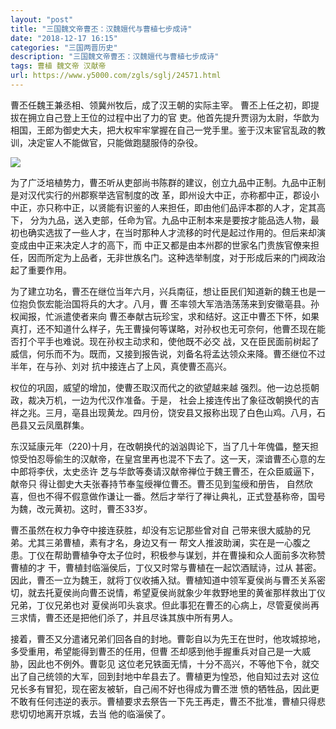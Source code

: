 ```yaml
---
layout: "post"
title: "三国魏文帝曹丕：汉魏嬗代与曹植七步成诗"
date: "2018-12-17 16:15"
categories: "三国两晋历史"
description: "三国魏文帝曹丕：汉魏嬗代与曹植七步成诗"
tags: 曹植 魏文帝 汉献帝
url: https://www.y5000.com/zgls/sglj/24571.html
---
```






曹丕任魏王兼丞相、领冀州牧后，成了汉王朝的实际主宰。 曹丕上任之初，即提拔在拥立自己登上王位的过程中出了力的官
吏。他首先提升贾诩为太尉，华歆为相国，王郎为御史大夫，把大权牢牢掌握在自己一党手里。鉴于汉末宦官乱政的教训，决定宦人不能做官，只能做跑腿服侍的杂役。

![](https://img.y5000.com/uploads/allimg/170802/12-1FP2141449435.jpg)

为了广泛培植势力，曹丕听从吏部尚书陈群的建议，创立九品中正制。九品中正制是对汉代实行的州郡察举选官制度的改
革，即州设大中正，亦称都中正，郡设小中正，亦只称中正，以贤能有识鉴的人来担任，即由他们品评本郡的人才，定其高下，
分为九品，送入吏部，任命为官。九品中正制本来是要按才能品选人物，最初也确实选拔了一些人才，在当时那种人才流移的时代是起过作用的。但后来却演变成由中正来决定人才的高下，而
中正又都是由本州郡的世家名门贵族官僚来担任，因而所定为上品者，无非世族名门。这种选举制度，对于形成后来的门阀政治起了重要作用。

为了建立功名，曹丕在继位当年六月，兴兵南征，想让臣民们知道新的魏王也是一位抱负恢宏能治国将兵的大才。八月，曹
丕率领大军浩浩荡荡来到安徽亳县。孙权闻报，忙派遣使者来向
曹丕奉献古玩珍宝，求和结好。这正中曹丕下怀，如果真打，还不知道什么样子，先王曹操何等谋略，对孙权也无可奈何，他曹丕现在能否打个平手也难说。现在孙权主动求和，使他既不必交
战，又在臣民面前树起了威信，何乐而不为。既而，又接到报告说，刘备名将孟达领众来降。曹丕继位不过半年，在与孙、刘对 抗中接连占了上风，真使曹丕高兴。

权位的巩固，威望的增加，使曹丕取汉而代之的欲望越来越 强烈。他一边总揽朝政，裁决万机，一边为代汉作准备。于是，
社会上接连传出了象征改朝换代的吉祥之兆。三月，亳县出现黄龙。四月份，饶安县又报称出现了白色山鸡。八月，石邑县又云凤凰群集。

东汉延康元年（220)十月，在改朝换代的汹汹舆论下，当了几十年傀儡，整天担惊受怕忍辱偷生的汉献帝，在皇宫里再也混不下去了。这一天，深谙曹丕心意的左中郎将李伏，太史丞许
芝与华歆等奏请汉献帝禅位于魏王曹丕，在众臣威逼下，献帝只 得让御史大夫张春持节奉玺绶禅位曹丕。曹丕见到玺绶和册告，
自然欣喜，但也不得不假意做作谦让一番。然后才举行了禅让典礼，正式登基称帝，国号为魏，改元黄初。这时，曹丕33岁。

曹丕虽然在权力争夺中接连获胜，却没有忘记那些曾对自 己带来很大威胁的兄弟。尤其三弟曹植，素有才名，身边又有一
帮文人推波助澜，实在是一心腹之患。丁仪在帮助曹植争夺太子位时，积极参与谋划，并在曹操和众人面前多次称赞曹植的才
干，曹植封临淄侯后，丁仪又时常与曹植在一起饮酒赋诗，过从
甚密。因此，曹丕一立为魏王，就将丁仪收捕入狱。曹植知道中领军夏侯尚与曹丕关系密切，就去托夏侯尚向曹丕说情，希望夏侯尚就象少年救野地里的黄雀那样救出丁仪兄弟，丁仪兄弟也对
夏侯尚叩头哀求。但此事犯在曹丕的心病上，尽管夏侯尚再三求情，曹丕还是把他们杀了，并且尽诛其族中所有男人。

接着，曹丕又分遣诸兄弟们回各自的封地。曹彰自以为先王在世时，他攻城掠地，多受重用，希望能得到曹丕的任用，但曹
丕却感到他手握重兵对自己是一大威胁，因此也不例外。曹彰见
这位老兄铁面无情，十分不高兴，不等他下令，就交出了自己统领的大军，回到封地中牟县去了。曹植更为惶恐，他自知过去对
这位兄长多有冒犯，现在密友被斩，自己闹不好也得成为曹丕泄
愤的牺牲品，因此更不敢有任何违逆的表示。曹植要求去祭告一下先王再走，曹丕不批准，曹植只得悲悲切切地离开京城，去当 他的临淄侯了。

